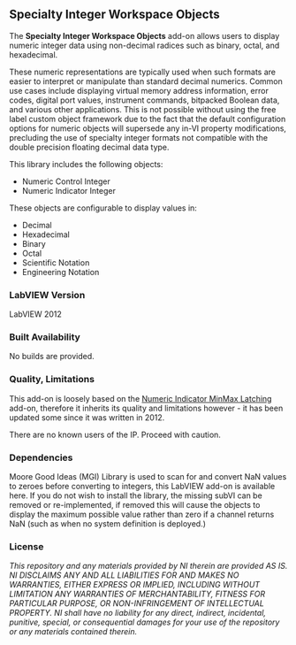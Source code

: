 ## Specialty Integer Workspace Objects ##

The **Specialty Integer Workspace Objects** add-on allows users to display numeric integer data using non-decimal radices such as binary, octal, and hexadecimal.

These numeric representations are typically used when such formats are easier to interpret or manipulate than standard decimal numerics. Common use cases include displaying virtual memory address information, error codes, digital port values, instrument commands, bitpacked Boolean data, and various other applications. This is not possible without using the free label custom object framework due to the fact that the default configuration options for numeric objects will supersede any in-VI property modifications, precluding the use of specialty integer formats not compatible with the double precision floating decimal data type.

This library includes the following objects:

- Numeric Control Integer
- Numeric Indicator Integer

These objects are configurable to display values in:

- Decimal
- Hexadecimal
- Binary
- Octal
- Scientific Notation
- Engineering Notation

### LabVIEW Version ###

LabVIEW 2012

### Built Availability ###

No builds are provided.

### Quality, Limitations ###

This add-on is loosely based on the [Numeric Indicator MinMax Latching](https://github.com/NIVeriStandAdd-Ons/Numeric-Indicator-MinMax-Latching) add-on, therefore it inherits its quality and limitations however - it has been updated some since it was written in 2012. 

There are no known users of the IP. Proceed with caution.

### Dependencies ###

Moore Good Ideas (MGI) Library is used to scan for and convert NaN values to zeroes before converting to integers, this LabVIEW add-on is available here. If you do not wish to install the library, the missing subVI can be removed or re-implemented, if removed this will cause the objects to display the maximum possible value rather than zero if a channel returns NaN (such as when no system definition is deployed.)

### License ###

*This repository and any materials provided by NI therein are provided AS IS. NI DISCLAIMS ANY AND ALL LIABILITIES FOR AND MAKES NO WARRANTIES, EITHER EXPRESS OR IMPLIED, INCLUDING WITHOUT LIMITATION ANY WARRANTIES OF MERCHANTABILITY, FITNESS FOR  PARTICULAR PURPOSE, OR NON-INFRINGEMENT OF INTELLECTUAL PROPERTY. NI shall have no liability for any direct, indirect, incidental, punitive, special, or consequential damages for your use of the repository or any materials contained therein.*